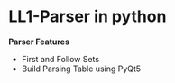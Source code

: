 # LL1-Parser in python

<b>Parser Features</b>
<ul>
<li>First and Follow Sets</li>
<li>Build Parsing Table using PyQt5</li>
</ul>
